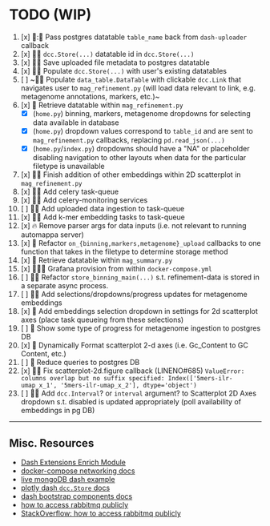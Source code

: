 # TODO (WIP)

1. [x] :art:::racehorse: Pass postgres datatable `table_name` back from `dash-uploader` callback
2. [x] :racehorse::art: `dcc.Store(...)` datatable id in `dcc.Store(...)`
3. [x] :racehorse::art: Save uploaded file metadata to postgres datatable
4. [x] :racehorse::art: Populate `dcc.Store(...)` with user's existing datatables
5. [ ] ~:racehorse::art: Populate `data_table.DataTable` with clickable `dcc.Link` that navigates user to `mag_refinement.py` (will load data relevant to link, e.g. metagenome annotations, markers, etc.)~
6. [x] :racehorse: Retrieve datatable within `mag_refinement.py`
    - [x] (`home.py`) binning, markers, metagenome dropdowns for selecting data available in database
    - [x] (`home.py`) dropdown values correspond to `table_id` and are sent to `mag_refinement.py` callbacks, replacing `pd.read_json(...)`
    - [x] (`home.py`/`index.py`) dropdowns should have a "NA" or placeholder disabling navigation to other layouts when data for the particular filetype is unavailable
7. [x] :art::bug: Finish addition of other embeddings within 2D scatterplot in `mag_refinement.py`
8. [x] :carrot::racehorse: Add celery task-queue
9. [x] :carrot::racehorse: Add celery-monitoring services
10. [ ] :carrot::racehorse: Add uploaded data ingestion to task-queue
11. [x] :carrot::racehorse: Add k-mer embedding tasks to task-queue
12. [x] :fire: Remove parser args for data inputs (i.e. not relevant to running automappa server)
13. [x] :art: Refactor `on_{binning,markers,metagenome}_upload` callbacks to one function that takes in the filetype to determine storage method
14. [x] :racehorse: Retrieve datatable within `mag_summary.py`
15. [x] :whale::elephant::sunflower: Grafana provision from within `docker-compose.yml`
16. [ ] :art::fire: Refactor `store_binning_main(...)` s.t. refinement-data is stored in a separate async process.
17. [ ] :art::carrot: Add selections/dropdowns/progress updates for metagenome embeddings
18. [x] :art: Add embeddings selection dropdown in settings for 2d scatterplot axes (place task queueing from these selections)
19. [ ] :art: Show some type of progress for metagenome ingestion to postgres DB
20. [x] :art: Dynamically Format scatterplot 2-d axes (i.e. Gc_Content to GC Content, etc.)
21. [ ] :racehorse: Reduce queries to postgres DB
22. [x] :bug::wrench: Fix scatterplot-2d.figure callback (LINENO#685) `ValueError: columns overlap but no suffix specified: Index(['5mers-ilr-umap_x_1', '5mers-ilr-umap_x_2'], dtype='object')`
23. [ ] :bug::wrench: Add `dcc.Interval`? or `interval` argument? to Scatterplot 2D Axes dropdown s.t. disabled is updated appropriately (poll availability of embeddings in pg DB)

--------------------------------------------------------------------------------------------------

## Misc. Resources

- [Dash Extensions Enrich Module](https://www.dash-extensions.com/getting-started/enrich)
- [docker-compose networking docs](<https://docs.docker.com/compose/networking/#links>)
- [live mongoDB dash example](<https://github.com/Coding-with-Adam/Dash-by-Plotly/blob/master/Dash_and_Databases/MongoDB/live-mongodb-dash.py>)
- [plotly dash `dcc.Store` docs](<https://dash.plotly.com/dash-core-components/store#store-clicks-example>)
- [dash bootstrap components docs](https://dash-bootstrap-components.opensource.faculty.ai/docs/components/layout/)
- [how to access rabbitmq publicly](<https://stackoverflow.com/questions/23020908/how-to-access-rabbitmq-publicly> "how to access RabbitMQ publicly")
- [StackOverflow: how to access rabbitmq publicly](https://stackoverflow.com/a/57612615 "StackOverflow: how to access RabbitMQ publicly")

